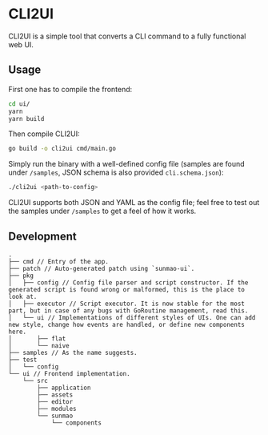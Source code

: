 # CLI2UI

CLI2UI is a simple tool that converts a CLI command to a fully functional web UI.

## Usage

First one has to compile the frontend:

```bash
cd ui/
yarn
yarn build
```

Then compile CLI2UI:

```bash
go build -o cli2ui cmd/main.go
```

Simply run the binary with a well-defined config file (samples are found under `/samples`, JSON schema is also provided `cli.schema.json`):

```bash
./cli2ui <path-to-config>
```

CLI2UI supports both JSON and YAML as the config file; feel free to test out the samples under `/samples` to get a feel of how it works.

## Development

```
.
├── cmd // Entry of the app.
├── patch // Auto-generated patch using `sunmao-ui`.
├── pkg
│   ├── config // Config file parser and script constructor. If the generated script is found wrong or malformed, this is the place to look at.
│   ├── executor // Script executor. It is now stable for the most part, but in case of any bugs with GoRoutine management, read this.
│   └── ui // Implementations of different styles of UIs. One can add new style, change how events are handled, or define new components here.
│       ├── flat
│       └── naive
├── samples // As the name suggests.
├── test
│   └── config
└── ui // Frontend implementation.
    └── src
        ├── application
        ├── assets
        ├── editor
        ├── modules
        └── sunmao
            └── components
```

